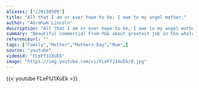 ```yaml
---
aliases: ["/20150509"]
title: "All that I am or ever hope to be, I owe to my angel mother."
author: "Abraham Lincoln"
description: "All that I am or ever hope to be, I owe to my angel mother. - Abraham Lincoln quotes from GetInspired365.com"
summary: "Beautiful commercial From P&G about greatest job in the whole World called 'Mom'... The hardest job in The World, Is the best job in The World. Thank you, Mom!"
referenceurl: ""
tags: ["Family","Mother","Mothers-Day","Mum",]
source: "youtube"
videoid: "FLeFfJ1XuEk"
image: "https://img.youtube.com/vi/FLeFfJ1XuEk/0.jpg"
---
```


{{< youtube FLeFfJ1XuEk >}}
